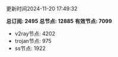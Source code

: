 更新时间2024-11-20 17:49:32

**总订阅: 2495**
**总节点: 12885**
**有效节点: 7099**
- v2ray节点: 4202
- trojan节点: 975
- ss节点: 1922

